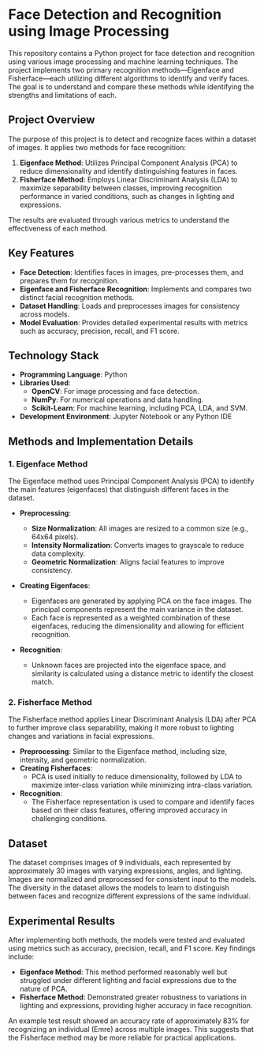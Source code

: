 # Face Detection and Recognition using Image Processing

This repository contains a Python project for face detection and recognition using various image processing and machine learning techniques. The project implements two primary recognition methods—Eigenface and Fisherface—each utilizing different algorithms to identify and verify faces. The goal is to understand and compare these methods while identifying the strengths and limitations of each.

## Project Overview
The purpose of this project is to detect and recognize faces within a dataset of images. It applies two methods for face recognition:
1. **Eigenface Method**: Utilizes Principal Component Analysis (PCA) to reduce dimensionality and identify distinguishing features in faces.
2. **Fisherface Method**: Employs Linear Discriminant Analysis (LDA) to maximize separability between classes, improving recognition performance in varied conditions, such as changes in lighting and expressions.

The results are evaluated through various metrics to understand the effectiveness of each method.

## Key Features
- **Face Detection**: Identifies faces in images, pre-processes them, and prepares them for recognition.
- **Eigenface and Fisherface Recognition**: Implements and compares two distinct facial recognition methods.
- **Dataset Handling**: Loads and preprocesses images for consistency across models.
- **Model Evaluation**: Provides detailed experimental results with metrics such as accuracy, precision, recall, and F1 score.

## Technology Stack
- **Programming Language**: Python
- **Libraries Used**:
  - **OpenCV**: For image processing and face detection.
  - **NumPy**: For numerical operations and data handling.
  - **Scikit-Learn**: For machine learning, including PCA, LDA, and SVM.
- **Development Environment**: Jupyter Notebook or any Python IDE

## Methods and Implementation Details

### 1. Eigenface Method
The Eigenface method uses Principal Component Analysis (PCA) to identify the main features (eigenfaces) that distinguish different faces in the dataset.

- **Preprocessing**:
  - **Size Normalization**: All images are resized to a common size (e.g., 64x64 pixels).
  - **Intensity Normalization**: Converts images to grayscale to reduce data complexity.
  - **Geometric Normalization**: Aligns facial features to improve consistency.

- **Creating Eigenfaces**:
  - Eigenfaces are generated by applying PCA on the face images. The principal components represent the main variance in the dataset.
  - Each face is represented as a weighted combination of these eigenfaces, reducing the dimensionality and allowing for efficient recognition.

- **Recognition**:
  - Unknown faces are projected into the eigenface space, and similarity is calculated using a distance metric to identify the closest match.

### 2. Fisherface Method
The Fisherface method applies Linear Discriminant Analysis (LDA) after PCA to further improve class separability, making it more robust to lighting changes and variations in facial expressions.

- **Preprocessing**: Similar to the Eigenface method, including size, intensity, and geometric normalization.
- **Creating Fisherfaces**:
  - PCA is used initially to reduce dimensionality, followed by LDA to maximize inter-class variation while minimizing intra-class variation.
- **Recognition**:
  - The Fisherface representation is used to compare and identify faces based on their class features, offering improved accuracy in challenging conditions.

## Dataset
The dataset comprises images of 9 individuals, each represented by approximately 30 images with varying expressions, angles, and lighting. Images are normalized and preprocessed for consistent input to the models. The diversity in the dataset allows the models to learn to distinguish between faces and recognize different expressions of the same individual.

## Experimental Results
After implementing both methods, the models were tested and evaluated using metrics such as accuracy, precision, recall, and F1 score. Key findings include:

- **Eigenface Method**: This method performed reasonably well but struggled under different lighting and facial expressions due to the nature of PCA.
- **Fisherface Method**: Demonstrated greater robustness to variations in lighting and expressions, providing higher accuracy in face recognition.

An example test result showed an accuracy rate of approximately 83% for recognizing an individual (Emre) across multiple images. This suggests that the Fisherface method may be more reliable for practical applications.


